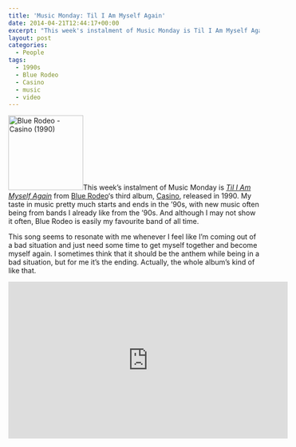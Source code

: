 ```yaml
---
title: 'Music Monday: Til I Am Myself Again'
date: 2014-04-21T12:44:17+00:00
excerpt: "This week's instalment of Music Monday is Til I Am Myself Again from Blue Rodeo's third album, Casino, released in 1990. This song seems to resonate with me whenever I feel like I'm coming out of a bad situation and just need some time to get myself together and become myself again."
layout: post
categories:
  - People
tags:
  - 1990s
  - Blue Rodeo
  - Casino
  - music
  - video
---
```


<span class="gallery"><a href="https://cdn.craigmcn.ca/img/Blue-Rodeo-Casino-1990.jpg?x-request=xhr" data-fslightbox="lightbox"><img class="alignright size-thumbnail wp-image-3808" src="https://cdn.craigmcn.ca/img/Blue-Rodeo-Casino-1990-150x150.jpg" alt="Blue Rodeo - Casino (1990)" width="150" height="150" srcset="https://cdn.craigmcn.ca/img/Blue-Rodeo-Casino-1990-150x150.jpg 150w, https://cdn.craigmcn.ca/img/Blue-Rodeo-Casino-1990-300x298.jpg 300w, https://cdn.craigmcn.ca/img/Blue-Rodeo-Casino-1990.jpg 495w" sizes="(max-width: 150px) 100vw, 150px" /></a></span>This week&#8217;s instalment of Music Monday is *[Til I Am Myself Again](http://www.bluerodeo.com/discography/casino/)* from [Blue Rodeo](http://www.bluerodeo.com/)&#8216;s third album, [Casino](http://www.bluerodeo.com/discography/casino/), released in 1990. My taste in music pretty much starts and ends in the &#8217;90s, with new music often being from bands I already like from the &#8217;90s. And although I may not show it often, Blue Rodeo is easily my favourite band of all time.

This song seems to resonate with me whenever I feel like I&#8217;m coming out of a bad situation and just need some time to get myself together and become myself again. I sometimes think that it should be the anthem while being in a bad situation, but for me it&#8217;s the ending. Actually, the whole album&#8217;s kind of like that.

<div class="video-container">
	<iframe width="560" height="315" src="https://www.youtube.com/embed/CKcZsBLS17U" frameborder="0" allowfullscreen></iframe>
</div>
